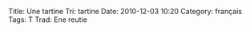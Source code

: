 Title: Une tartine
 Tri: tartine
 Date: 2010-12-03 10:20
 Category: français
 Tags: T
 Trad: Ene reutie
 
